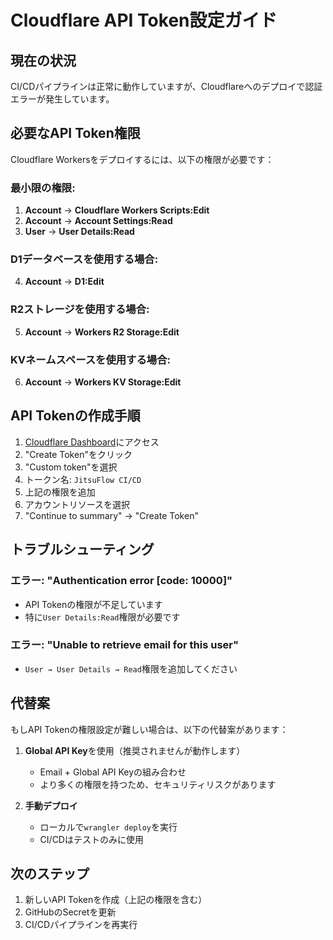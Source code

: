 # Cloudflare API Token設定ガイド

## 現在の状況

CI/CDパイプラインは正常に動作していますが、Cloudflareへのデプロイで認証エラーが発生しています。

## 必要なAPI Token権限

Cloudflare Workersをデプロイするには、以下の権限が必要です：

### 最小限の権限:
1. **Account** → **Cloudflare Workers Scripts:Edit**
2. **Account** → **Account Settings:Read**
3. **User** → **User Details:Read**

### D1データベースを使用する場合:
4. **Account** → **D1:Edit**

### R2ストレージを使用する場合:
5. **Account** → **Workers R2 Storage:Edit**

### KVネームスペースを使用する場合:
6. **Account** → **Workers KV Storage:Edit**

## API Tokenの作成手順

1. [Cloudflare Dashboard](https://dash.cloudflare.com/profile/api-tokens)にアクセス
2. "Create Token"をクリック
3. "Custom token"を選択
4. トークン名: `JitsuFlow CI/CD`
5. 上記の権限を追加
6. アカウントリソースを選択
7. "Continue to summary" → "Create Token"

## トラブルシューティング

### エラー: "Authentication error [code: 10000]"
- API Tokenの権限が不足しています
- 特に`User Details:Read`権限が必要です

### エラー: "Unable to retrieve email for this user"
- `User → User Details → Read`権限を追加してください

## 代替案

もしAPI Tokenの権限設定が難しい場合は、以下の代替案があります：

1. **Global API Key**を使用（推奨されませんが動作します）
   - Email + Global API Keyの組み合わせ
   - より多くの権限を持つため、セキュリティリスクがあります

2. **手動デプロイ**
   - ローカルで`wrangler deploy`を実行
   - CI/CDはテストのみに使用

## 次のステップ

1. 新しいAPI Tokenを作成（上記の権限を含む）
2. GitHubのSecretを更新
3. CI/CDパイプラインを再実行